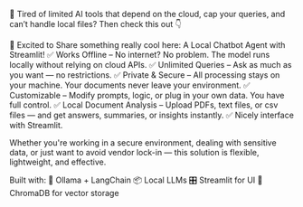 🧩 Tired of limited AI tools that depend on the cloud, cap your queries, and can’t handle local files? Then check this out 👇

🚀 Excited to Share something really cool here: A Local Chatbot Agent with Streamlit!
✅ Works Offline – No internet? No problem. The model runs locally without relying on cloud APIs.
✅ Unlimited Queries – Ask as much as you want — no restrictions.
✅ Private & Secure – All processing stays on your machine. Your documents never leave your environment.
✅ Customizable – Modify prompts, logic, or plug in your own data. You have full control.
✅ Local Document Analysis – Upload PDFs, text files, or csv files — and get answers, summaries, or insights instantly.
✅ Nicely interface with Streamlit.

Whether you're working in a secure environment, dealing with sensitive data, or just want to avoid vendor lock-in — this solution is flexible, lightweight, and effective.

Built with:
 🧠 Ollama + LangChain
 📦 Local LLMs
 🎛️ Streamlit for UI
 📂 ChromaDB for vector storage
